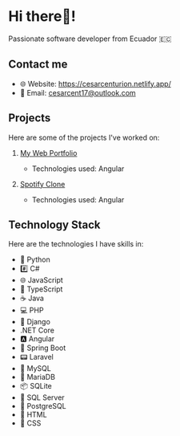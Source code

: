 # Hi there👋!

Passionate software developer from Ecuador 🇪🇨

## Contact me

- 🌐 Website: https://cesarcenturion.netlify.app/
- 📧 Email: cesarcent17@outlook.com

## Projects

Here are some of the projects I've worked on:

1. [My Web Portfolio](https://cesarcenturion.netlify.app/)
   - Technologies used: Angular

2. [Spotify Clone](https://spotify-clone-cent.netlify.app/)
   - Technologies used: Angular
     
## Technology Stack

Here are the technologies I have skills in:

- 🐍 Python
- #️⃣ C#
- 🌐 JavaScript
- 🔷 TypeScript
- ☕ Java
- 💻 PHP
- 🐍 Django
- .NET Core
- 🅰️ Angular
- 🍃 Spring Boot
- 📟 Laravel
- 🐬 MySQL
- 🐬 MariaDB
- 📦 SQLite
- 🧪 SQL Server
- 🐘 PostgreSQL
- 📄 HTML
- 🎨 CSS
